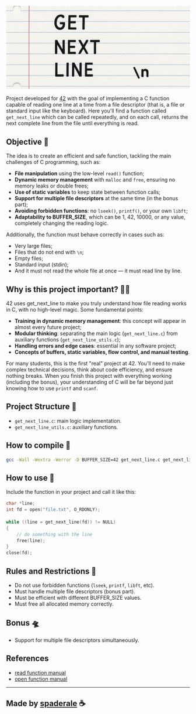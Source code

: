 ![get_next_line](images/gnl.png)


Project developed for [42](https://www.42.fr/) with the goal of implementing a C function capable of reading one line at a time from a file descriptor (that is, a file or standard input like the keyboard). Here you'll find a function called `get_next_line` which can be called repeatedly, and on each call, returns the next complete line from the file until everything is read.

## Objective 🎯

The idea is to create an efficient and safe function, tackling the main challenges of C programming, such as:

- **File manipulation** using the low-level `read()` function;
- **Dynamic memory management** with `malloc` and `free`, ensuring no memory leaks or double frees;
- **Use of static variables** to keep state between function calls;
- **Support for multiple file descriptors** at the same time (in the bonus part);
- **Avoiding forbidden functions**: no `lseek()`, `printf()`, or your own `libft`;
- **Adaptability to BUFFER_SIZE**, which can be 1, 42, 10000, or any value, completely changing the reading logic.

Additionally, the function must behave correctly in cases such as:

- Very large files;
- Files that do not end with `\n`;
- Empty files;
- Standard input (stdin);
- And it must not read the whole file at once — it must read line by line.

## Why is this project important? 🤷‍♂️

42 uses get_next_line to make you truly understand how file reading works in C, with no high-level magic. Some fundamental points:

- **Training in dynamic memory management**: this concept will appear in almost every future project;
- **Modular thinking**: separating the main logic (`get_next_line.c`) from auxiliary functions (`get_next_line_utils.c`);
- **Handling errors and edge cases**: essential in any software project;
- **Concepts of buffers, static variables, flow control, and manual testing**.

For many students, this is the first "real" project at 42. You'll need to make complex technical decisions, think about code efficiency, and ensure nothing breaks. When you finish this project with everything working (including the bonus), your understanding of C will be far beyond just knowing how to use `printf` and `scanf`.

## Project Structure 📁

- `get_next_line.c`: main logic implementation.
- `get_next_line_utils.c`: auxiliary functions.

## How to compile 🔧

```bash
gcc -Wall -Wextra -Werror -D BUFFER_SIZE=42 get_next_line.c get_next_line_utils.c
```

## How to use 📌

Include the function in your project and call it like this:

```c
char *line;
int fd = open("file.txt", O_RDONLY);

while ((line = get_next_line(fd)) != NULL)
{
    // do something with the line
    free(line);
}
close(fd);
```

## Rules and Restrictions 🤖

- Do not use forbidden functions (`lseek`, `printf`, `libft`, etc).
- Must handle multiple file descriptors (bonus part).
- Must be efficient with different BUFFER_SIZE values.
- Must free all allocated memory correctly.

## Bonus 🛸

- Support for multiple file descriptors simultaneously.

## References

- [read function manual](https://man7.org/linux/man-pages/man2/read.2.html)
- [open function manual](https://man7.org/linux/man-pages/man2/open.2.html)

---
Made by [spaderale](https://github.com/spaderale) ☕
---
